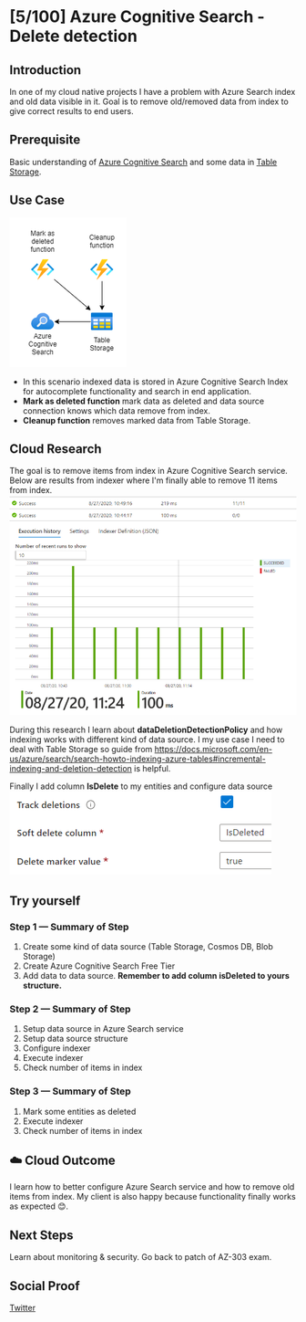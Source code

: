 # [5/100] Azure Cognitive Search - Delete detection

## Introduction

In one of my cloud native projects I have a problem with Azure Search index and old data visible in it. Goal is to remove old/removed data from index to give correct results to end users.

## Prerequisite

Basic understanding of [Azure Cognitive Search](https://docs.microsoft.com/en-us/azure/search/) and some data in [Table Storage](https://docs.microsoft.com/en-us/azure/storage/tables/table-storage-overview).

## Use Case

![Sample architecture](architecture.png)
- In this scenario indexed data is stored in Azure Cognitive Search Index for autocomplete functionality and search in end application.
- **Mark as deleted function** mark data as deleted and data source connection knows which data remove from index.
- **Cleanup function** removes marked data from Table Storage.

## Cloud Research
The goal is to remove items from index in Azure Cognitive Search service. Below are results from indexer where I'm finally able to remove 11 items from index.
![Indexer results](indexer-results.png)

During this research I learn about **dataDeletionDetectionPolicy** and how indexing works with different kind of data source. I my use case I need to deal with Table Storage so guide from https://docs.microsoft.com/en-us/azure/search/search-howto-indexing-azure-tables#incremental-indexing-and-deletion-detection is helpful.

Finally I add column **IsDelete** to my entities and configure data source
![Data source configuration](datasource.png)

## Try yourself

### Step 1 — Summary of Step

1. Create some kind of data source (Table Storage, Cosmos DB, Blob Storage)
2. Create Azure Cognitive Search Free Tier
3. Add data to data source. **Remember to add column isDeleted to yours structure.**

### Step 2 — Summary of Step

1. Setup data source in Azure Search service
2. Setup data source structure
3. Configure indexer
4. Execute indexer
5. Check number of items in index

### Step 3 — Summary of Step

1. Mark some entities as deleted
2. Execute indexer
3. Check number of items in index

## ☁️ Cloud Outcome

I learn how to better configure Azure Search service and how to remove old items from index. My client is also happy because functionality finally works as expected 😊.

## Next Steps

Learn about monitoring & security. Go back to patch of AZ-303 exam.

## Social Proof

[Twitter](https://twitter.com/maciejgos/status/1298922061717540865)
